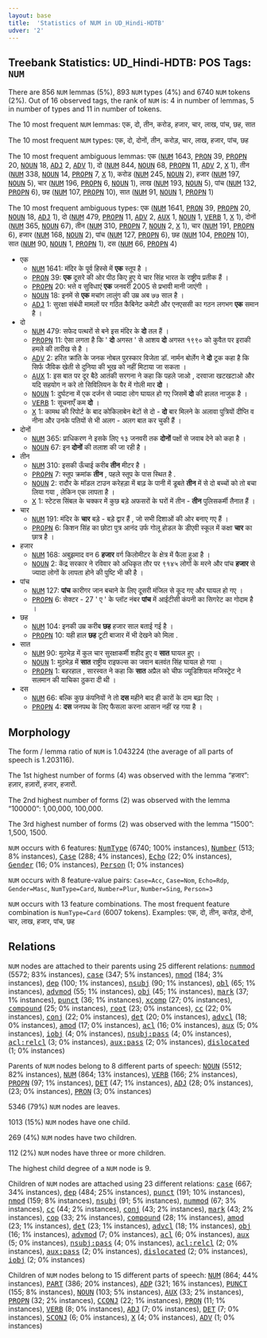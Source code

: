 ```yaml
---
layout: base
title:  'Statistics of NUM in UD_Hindi-HDTB'
udver: '2'
---
```


## Treebank Statistics: UD_Hindi-HDTB: POS Tags: `NUM`

There are 856 `NUM` lemmas (5%), 893 `NUM` types (4%) and 6740 `NUM` tokens (2%).
Out of 16 observed tags, the rank of `NUM` is: 4 in number of lemmas, 5 in number of types and 11 in number of tokens.

The 10 most frequent `NUM` lemmas: एक, दो, तीन, करोड, हजार, चार, लाख, पांच, छह, सात

The 10 most frequent `NUM` types:  एक, दो, दोनों, तीन, करोड़, चार, लाख, हजार, पांच, छह

The 10 most frequent ambiguous lemmas: एक (<tt><a href="hi_hdtb-pos-NUM.html">NUM</a></tt> 1643, <tt><a href="hi_hdtb-pos-PRON.html">PRON</a></tt> 39, <tt><a href="hi_hdtb-pos-PROPN.html">PROPN</a></tt> 20, <tt><a href="hi_hdtb-pos-NOUN.html">NOUN</a></tt> 18, <tt><a href="hi_hdtb-pos-ADJ.html">ADJ</a></tt> 2, <tt><a href="hi_hdtb-pos-ADV.html">ADV</a></tt> 1), दो (<tt><a href="hi_hdtb-pos-NUM.html">NUM</a></tt> 844, <tt><a href="hi_hdtb-pos-NOUN.html">NOUN</a></tt> 68, <tt><a href="hi_hdtb-pos-PROPN.html">PROPN</a></tt> 11, <tt><a href="hi_hdtb-pos-ADV.html">ADV</a></tt> 2, <tt><a href="hi_hdtb-pos-X.html">X</a></tt> 1), तीन (<tt><a href="hi_hdtb-pos-NUM.html">NUM</a></tt> 338, <tt><a href="hi_hdtb-pos-NOUN.html">NOUN</a></tt> 14, <tt><a href="hi_hdtb-pos-PROPN.html">PROPN</a></tt> 7, <tt><a href="hi_hdtb-pos-X.html">X</a></tt> 1), करोड (<tt><a href="hi_hdtb-pos-NUM.html">NUM</a></tt> 245, <tt><a href="hi_hdtb-pos-NOUN.html">NOUN</a></tt> 2), हजार (<tt><a href="hi_hdtb-pos-NUM.html">NUM</a></tt> 197, <tt><a href="hi_hdtb-pos-NOUN.html">NOUN</a></tt> 5), चार (<tt><a href="hi_hdtb-pos-NUM.html">NUM</a></tt> 196, <tt><a href="hi_hdtb-pos-PROPN.html">PROPN</a></tt> 6, <tt><a href="hi_hdtb-pos-NOUN.html">NOUN</a></tt> 1), लाख (<tt><a href="hi_hdtb-pos-NUM.html">NUM</a></tt> 193, <tt><a href="hi_hdtb-pos-NOUN.html">NOUN</a></tt> 5), पांच (<tt><a href="hi_hdtb-pos-NUM.html">NUM</a></tt> 132, <tt><a href="hi_hdtb-pos-PROPN.html">PROPN</a></tt> 6), छह (<tt><a href="hi_hdtb-pos-NUM.html">NUM</a></tt> 107, <tt><a href="hi_hdtb-pos-PROPN.html">PROPN</a></tt> 10), सात (<tt><a href="hi_hdtb-pos-NUM.html">NUM</a></tt> 91, <tt><a href="hi_hdtb-pos-NOUN.html">NOUN</a></tt> 1, <tt><a href="hi_hdtb-pos-PROPN.html">PROPN</a></tt> 1)

The 10 most frequent ambiguous types:  एक (<tt><a href="hi_hdtb-pos-NUM.html">NUM</a></tt> 1641, <tt><a href="hi_hdtb-pos-PRON.html">PRON</a></tt> 39, <tt><a href="hi_hdtb-pos-PROPN.html">PROPN</a></tt> 20, <tt><a href="hi_hdtb-pos-NOUN.html">NOUN</a></tt> 18, <tt><a href="hi_hdtb-pos-ADJ.html">ADJ</a></tt> 1), दो (<tt><a href="hi_hdtb-pos-NUM.html">NUM</a></tt> 479, <tt><a href="hi_hdtb-pos-PROPN.html">PROPN</a></tt> 11, <tt><a href="hi_hdtb-pos-ADV.html">ADV</a></tt> 2, <tt><a href="hi_hdtb-pos-AUX.html">AUX</a></tt> 1, <tt><a href="hi_hdtb-pos-NOUN.html">NOUN</a></tt> 1, <tt><a href="hi_hdtb-pos-VERB.html">VERB</a></tt> 1, <tt><a href="hi_hdtb-pos-X.html">X</a></tt> 1), दोनों (<tt><a href="hi_hdtb-pos-NUM.html">NUM</a></tt> 365, <tt><a href="hi_hdtb-pos-NOUN.html">NOUN</a></tt> 67), तीन (<tt><a href="hi_hdtb-pos-NUM.html">NUM</a></tt> 310, <tt><a href="hi_hdtb-pos-PROPN.html">PROPN</a></tt> 7, <tt><a href="hi_hdtb-pos-NOUN.html">NOUN</a></tt> 2, <tt><a href="hi_hdtb-pos-X.html">X</a></tt> 1), चार (<tt><a href="hi_hdtb-pos-NUM.html">NUM</a></tt> 191, <tt><a href="hi_hdtb-pos-PROPN.html">PROPN</a></tt> 6), हजार (<tt><a href="hi_hdtb-pos-NUM.html">NUM</a></tt> 168, <tt><a href="hi_hdtb-pos-NOUN.html">NOUN</a></tt> 2), पांच (<tt><a href="hi_hdtb-pos-NUM.html">NUM</a></tt> 127, <tt><a href="hi_hdtb-pos-PROPN.html">PROPN</a></tt> 6), छह (<tt><a href="hi_hdtb-pos-NUM.html">NUM</a></tt> 104, <tt><a href="hi_hdtb-pos-PROPN.html">PROPN</a></tt> 10), सात (<tt><a href="hi_hdtb-pos-NUM.html">NUM</a></tt> 90, <tt><a href="hi_hdtb-pos-NOUN.html">NOUN</a></tt> 1, <tt><a href="hi_hdtb-pos-PROPN.html">PROPN</a></tt> 1), दस (<tt><a href="hi_hdtb-pos-NUM.html">NUM</a></tt> 66, <tt><a href="hi_hdtb-pos-PROPN.html">PROPN</a></tt> 4)


* एक
  * <tt><a href="hi_hdtb-pos-NUM.html">NUM</a></tt> 1641: मंदिर के पूर्व हिस्‍से में <b>एक</b> स्‍तूप है ।
  * <tt><a href="hi_hdtb-pos-PRON.html">PRON</a></tt> 39: <b>एक</b> दूसरे की ओर पीठ किए हुए ये चार सिंह भारत के राष्ट्रीय प्रतीक हैं ।
  * <tt><a href="hi_hdtb-pos-PROPN.html">PROPN</a></tt> 20: भत्ते व सुविधाएं <b>एक</b> जनवरी 2005 से प्रभावी मानी जाएंगी ।
  * <tt><a href="hi_hdtb-pos-NOUN.html">NOUN</a></tt> 18: इनमें से <b>एक</b> मचांग लालुंग की उम्र अब ७७ साल है ।
  * <tt><a href="hi_hdtb-pos-ADJ.html">ADJ</a></tt> 1: सुरक्षा संबंधी मामलों पर गठित कैबिनेट कमेटी और एनएससी का गठन लगभग <b>एक</b> समान है ।
* दो
  * <tt><a href="hi_hdtb-pos-NUM.html">NUM</a></tt> 479: सफेद पत्‍थरों से बने इस मंदिर के <b>दो</b> तल हैं ।
  * <tt><a href="hi_hdtb-pos-PROPN.html">PROPN</a></tt> 11: ऐसा लगता है कि ' <b>दो</b> अगस्त ' से आशय <b>दो</b> अगस्त १९९० को कुवैत पर इराकी हमले की तारीख से है ।
  * <tt><a href="hi_hdtb-pos-ADV.html">ADV</a></tt> 2: हरित क्रांति के जनक नोबल पुरस्कार विजेता डॉ. नार्मन बोर्लेग ने <b>दो</b> टूक कहा है कि सिर्फ जैविक खेती से दुनिया की भूख को नहीं मिटाया जा सकता ।
  * <tt><a href="hi_hdtb-pos-AUX.html">AUX</a></tt> 1: इस बात पर दूर बैठे आतंकी सरगना ने कहा कि पहले जाओ , दरवाजा खटखटाओ और यदि सहयोग न करे तो सिविलियन के पैर में गोली मार <b>दो</b> ।
  * <tt><a href="hi_hdtb-pos-NOUN.html">NOUN</a></tt> 1: दुर्घटना में एक दर्जन से ज्यादा लोग घायल हो गए जिसमें <b>दो</b> की हालत नाजुक है ।
  * <tt><a href="hi_hdtb-pos-VERB.html">VERB</a></tt> 1: सूचनाएँ कम <b>दो</b> ।
  * <tt><a href="hi_hdtb-pos-X.html">X</a></tt> 1: कामथ की रिपोर्ट के बाद कोकिलाबेन बेटों से दो - <b>दो</b> बार मिलने के अलावा पुत्रियों दीप्ति व नीना और उनके पतियों से भी अलग - अलग बात कर चुकी हैं ।
* दोनों
  * <tt><a href="hi_hdtb-pos-NUM.html">NUM</a></tt> 365: प्राधिकरण ने इसके लिए १३ जनवरी तक <b>दोनों</b> पक्षों से जवाब देने को कहा है ।
  * <tt><a href="hi_hdtb-pos-NOUN.html">NOUN</a></tt> 67: इन <b>दोनों</b> की तलाश की जा रही है ।
* तीन
  * <tt><a href="hi_hdtb-pos-NUM.html">NUM</a></tt> 310: इसकी ऊँचाई करीब <b>तीन</b> मीटर है ।
  * <tt><a href="hi_hdtb-pos-PROPN.html">PROPN</a></tt> 7: स्तूप क्रमांक <b>तीन</b> , पहले स्तूप के पास स्थित है .
  * <tt><a href="hi_hdtb-pos-NOUN.html">NOUN</a></tt> 2: रादौर के मॉडल टाउन करेहड़ा में बाढ़ के पानी में डूबते <b>तीन</b> में से दो बच्चों को तो बचा लिया गया , लेकिन एक लापता है ।
  * <tt><a href="hi_hdtb-pos-X.html">X</a></tt> 1: स्टेटस सिंबल के चक्कर में कुछ बड़े अफसरों के घरों में तीन - <b>तीन</b> पुलिसकर्मी तैनात हैं ।
* चार
  * <tt><a href="hi_hdtb-pos-NUM.html">NUM</a></tt> 191: मंदिर के <b>चार</b> बड़े - बड़े द्वार हैं , जो सभी दिशाओं की ओर बनाए गए हैं ।
  * <tt><a href="hi_hdtb-pos-PROPN.html">PROPN</a></tt> 6: किशन सिंह का छोटा पुत्र आनंद उर्फ गोलू होडल के डीएवी स्कूल में कक्षा <b>चार</b> का छात्र है ।
* हजार
  * <tt><a href="hi_hdtb-pos-NUM.html">NUM</a></tt> 168: अबुझमाद वन 6 <b>हजार</b> वर्ग किलोमीटर के क्षेत्र में फैला हुआ है ।
  * <tt><a href="hi_hdtb-pos-NOUN.html">NOUN</a></tt> 2: केंद्र सरकार ने रविवार को अधिकृत तौर पर ९१४५ लोगों के मरने और पांच <b>हजार</b> से ज्यादा लोगों के लापता होने की पुष्टि भी की है ।
* पांच
  * <tt><a href="hi_hdtb-pos-NUM.html">NUM</a></tt> 127: <b>पांच</b> कारीगर जान बचाने के लिए दूसरी मंजिल से कूद गए और घायल हो गए ।
  * <tt><a href="hi_hdtb-pos-PROPN.html">PROPN</a></tt> 6: सेक्टर - 27 ' ए ' के प्लॉट नंबर <b>पांच</b> में आईटीसी कंपनी का सिगरेट का गोदाम है ।
* छह
  * <tt><a href="hi_hdtb-pos-NUM.html">NUM</a></tt> 104: इनकी उम्र करीब <b>छह</b> हजार साल बताई गई है ।
  * <tt><a href="hi_hdtb-pos-PROPN.html">PROPN</a></tt> 10: यही हाल <b>छह</b> टूटी बाजार में भी देखने को मिला .
* सात
  * <tt><a href="hi_hdtb-pos-NUM.html">NUM</a></tt> 90: मुठभेड़ में कुल चार सुरक्षाकर्मी शहीद हुए व <b>सात</b> घायल हुए ।
  * <tt><a href="hi_hdtb-pos-NOUN.html">NOUN</a></tt> 1: मुठभेड़ में <b>सात</b> राष्ट्रीय राइफल्स का जवान बलवंत सिंह घायल हो गया ।
  * <tt><a href="hi_hdtb-pos-PROPN.html">PROPN</a></tt> 1: बहरहाल , सारस्वत ने कहा कि <b>सात</b> अप्रैल को चीफ ज्यूडिशियल मजिस्ट्रेट ने सलमान की याचिका ठुकरा दी थी ।
* दस
  * <tt><a href="hi_hdtb-pos-NUM.html">NUM</a></tt> 66: बल्कि कुछ कंपनियों ने तो <b>दस</b> महीने बाद ही कारों के दाम बढ़ा दिए ।
  * <tt><a href="hi_hdtb-pos-PROPN.html">PROPN</a></tt> 4: <b>दस</b> जनपथ के लिए फैसला करना आसान नहीं रह गया है ।

## Morphology

The form / lemma ratio of `NUM` is 1.043224 (the average of all parts of speech is 1.203116).

The 1st highest number of forms (4) was observed with the lemma “हजार”: हज़ार, हज़ारों, हजार, हजारों.

The 2nd highest number of forms (2) was observed with the lemma “100000”: 1,00,000, 100,000.

The 3rd highest number of forms (2) was observed with the lemma “1500”: 1,500, 1500.

`NUM` occurs with 6 features: <tt><a href="hi_hdtb-feat-NumType.html">NumType</a></tt> (6740; 100% instances), <tt><a href="hi_hdtb-feat-Number.html">Number</a></tt> (513; 8% instances), <tt><a href="hi_hdtb-feat-Case.html">Case</a></tt> (288; 4% instances), <tt><a href="hi_hdtb-feat-Echo.html">Echo</a></tt> (22; 0% instances), <tt><a href="hi_hdtb-feat-Gender.html">Gender</a></tt> (16; 0% instances), <tt><a href="hi_hdtb-feat-Person.html">Person</a></tt> (1; 0% instances)

`NUM` occurs with 8 feature-value pairs: `Case=Acc`, `Case=Nom`, `Echo=Rdp`, `Gender=Masc`, `NumType=Card`, `Number=Plur`, `Number=Sing`, `Person=3`

`NUM` occurs with 13 feature combinations.
The most frequent feature combination is `NumType=Card` (6007 tokens).
Examples: एक, दो, तीन, करोड़, दोनों, चार, लाख, हजार, पांच, छह


## Relations

`NUM` nodes are attached to their parents using 25 different relations: <tt><a href="hi_hdtb-dep-nummod.html">nummod</a></tt> (5572; 83% instances), <tt><a href="hi_hdtb-dep-case.html">case</a></tt> (347; 5% instances), <tt><a href="hi_hdtb-dep-nmod.html">nmod</a></tt> (184; 3% instances), <tt><a href="hi_hdtb-dep-dep.html">dep</a></tt> (100; 1% instances), <tt><a href="hi_hdtb-dep-nsubj.html">nsubj</a></tt> (90; 1% instances), <tt><a href="hi_hdtb-dep-obl.html">obl</a></tt> (65; 1% instances), <tt><a href="hi_hdtb-dep-advmod.html">advmod</a></tt> (55; 1% instances), <tt><a href="hi_hdtb-dep-obj.html">obj</a></tt> (45; 1% instances), <tt><a href="hi_hdtb-dep-mark.html">mark</a></tt> (37; 1% instances), <tt><a href="hi_hdtb-dep-punct.html">punct</a></tt> (36; 1% instances), <tt><a href="hi_hdtb-dep-xcomp.html">xcomp</a></tt> (27; 0% instances), <tt><a href="hi_hdtb-dep-compound.html">compound</a></tt> (25; 0% instances), <tt><a href="hi_hdtb-dep-root.html">root</a></tt> (23; 0% instances), <tt><a href="hi_hdtb-dep-cc.html">cc</a></tt> (22; 0% instances), <tt><a href="hi_hdtb-dep-conj.html">conj</a></tt> (22; 0% instances), <tt><a href="hi_hdtb-dep-det.html">det</a></tt> (20; 0% instances), <tt><a href="hi_hdtb-dep-advcl.html">advcl</a></tt> (18; 0% instances), <tt><a href="hi_hdtb-dep-amod.html">amod</a></tt> (17; 0% instances), <tt><a href="hi_hdtb-dep-acl.html">acl</a></tt> (16; 0% instances), <tt><a href="hi_hdtb-dep-aux.html">aux</a></tt> (5; 0% instances), <tt><a href="hi_hdtb-dep-iobj.html">iobj</a></tt> (4; 0% instances), <tt><a href="hi_hdtb-dep-nsubj-pass.html">nsubj:pass</a></tt> (4; 0% instances), <tt><a href="hi_hdtb-dep-acl-relcl.html">acl:relcl</a></tt> (3; 0% instances), <tt><a href="hi_hdtb-dep-aux-pass.html">aux:pass</a></tt> (2; 0% instances), <tt><a href="hi_hdtb-dep-dislocated.html">dislocated</a></tt> (1; 0% instances)

Parents of `NUM` nodes belong to 8 different parts of speech: <tt><a href="hi_hdtb-pos-NOUN.html">NOUN</a></tt> (5512; 82% instances), <tt><a href="hi_hdtb-pos-NUM.html">NUM</a></tt> (864; 13% instances), <tt><a href="hi_hdtb-pos-VERB.html">VERB</a></tt> (166; 2% instances), <tt><a href="hi_hdtb-pos-PROPN.html">PROPN</a></tt> (97; 1% instances), <tt><a href="hi_hdtb-pos-DET.html">DET</a></tt> (47; 1% instances), <tt><a href="hi_hdtb-pos-ADJ.html">ADJ</a></tt> (28; 0% instances),  (23; 0% instances), <tt><a href="hi_hdtb-pos-PRON.html">PRON</a></tt> (3; 0% instances)

5346 (79%) `NUM` nodes are leaves.

1013 (15%) `NUM` nodes have one child.

269 (4%) `NUM` nodes have two children.

112 (2%) `NUM` nodes have three or more children.

The highest child degree of a `NUM` node is 9.

Children of `NUM` nodes are attached using 23 different relations: <tt><a href="hi_hdtb-dep-case.html">case</a></tt> (667; 34% instances), <tt><a href="hi_hdtb-dep-dep.html">dep</a></tt> (484; 25% instances), <tt><a href="hi_hdtb-dep-punct.html">punct</a></tt> (191; 10% instances), <tt><a href="hi_hdtb-dep-nmod.html">nmod</a></tt> (159; 8% instances), <tt><a href="hi_hdtb-dep-nsubj.html">nsubj</a></tt> (91; 5% instances), <tt><a href="hi_hdtb-dep-nummod.html">nummod</a></tt> (67; 3% instances), <tt><a href="hi_hdtb-dep-cc.html">cc</a></tt> (44; 2% instances), <tt><a href="hi_hdtb-dep-conj.html">conj</a></tt> (43; 2% instances), <tt><a href="hi_hdtb-dep-mark.html">mark</a></tt> (43; 2% instances), <tt><a href="hi_hdtb-dep-cop.html">cop</a></tt> (33; 2% instances), <tt><a href="hi_hdtb-dep-compound.html">compound</a></tt> (28; 1% instances), <tt><a href="hi_hdtb-dep-amod.html">amod</a></tt> (23; 1% instances), <tt><a href="hi_hdtb-dep-det.html">det</a></tt> (23; 1% instances), <tt><a href="hi_hdtb-dep-advcl.html">advcl</a></tt> (18; 1% instances), <tt><a href="hi_hdtb-dep-obj.html">obj</a></tt> (16; 1% instances), <tt><a href="hi_hdtb-dep-advmod.html">advmod</a></tt> (7; 0% instances), <tt><a href="hi_hdtb-dep-acl.html">acl</a></tt> (6; 0% instances), <tt><a href="hi_hdtb-dep-aux.html">aux</a></tt> (5; 0% instances), <tt><a href="hi_hdtb-dep-nsubj-pass.html">nsubj:pass</a></tt> (4; 0% instances), <tt><a href="hi_hdtb-dep-acl-relcl.html">acl:relcl</a></tt> (2; 0% instances), <tt><a href="hi_hdtb-dep-aux-pass.html">aux:pass</a></tt> (2; 0% instances), <tt><a href="hi_hdtb-dep-dislocated.html">dislocated</a></tt> (2; 0% instances), <tt><a href="hi_hdtb-dep-iobj.html">iobj</a></tt> (2; 0% instances)

Children of `NUM` nodes belong to 15 different parts of speech: <tt><a href="hi_hdtb-pos-NUM.html">NUM</a></tt> (864; 44% instances), <tt><a href="hi_hdtb-pos-PART.html">PART</a></tt> (386; 20% instances), <tt><a href="hi_hdtb-pos-ADP.html">ADP</a></tt> (321; 16% instances), <tt><a href="hi_hdtb-pos-PUNCT.html">PUNCT</a></tt> (155; 8% instances), <tt><a href="hi_hdtb-pos-NOUN.html">NOUN</a></tt> (103; 5% instances), <tt><a href="hi_hdtb-pos-AUX.html">AUX</a></tt> (33; 2% instances), <tt><a href="hi_hdtb-pos-PROPN.html">PROPN</a></tt> (32; 2% instances), <tt><a href="hi_hdtb-pos-CCONJ.html">CCONJ</a></tt> (22; 1% instances), <tt><a href="hi_hdtb-pos-PRON.html">PRON</a></tt> (11; 1% instances), <tt><a href="hi_hdtb-pos-VERB.html">VERB</a></tt> (8; 0% instances), <tt><a href="hi_hdtb-pos-ADJ.html">ADJ</a></tt> (7; 0% instances), <tt><a href="hi_hdtb-pos-DET.html">DET</a></tt> (7; 0% instances), <tt><a href="hi_hdtb-pos-SCONJ.html">SCONJ</a></tt> (6; 0% instances), <tt><a href="hi_hdtb-pos-X.html">X</a></tt> (4; 0% instances), <tt><a href="hi_hdtb-pos-ADV.html">ADV</a></tt> (1; 0% instances)

